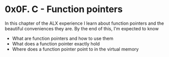 # 0x0F. C - Function pointers
In this chapter of the ALX experience I learn about function pointers and the beautiful conveniences they are.
By the end of this, I'm expected to know
- What are function pointers and how to use them
- What does a function pointer exactly hold
- Where does a function pointer point to in the virtual memory
